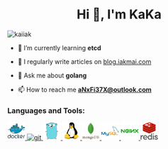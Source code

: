<h1 align="center">Hi 👋, I'm KaKa</h1>
<!-- <h3 align="center">Backend Engineer for a Voice Live Streaming App</h3> -->

<p align="left"> <img src="https://komarev.com/ghpvc/?username=kaiiak&label=Profile%20views&color=0e75b6&style=flat" alt="kaiiak" /> </p>

<!-- - 🔭 I’m currently working on [GIANT NETWORK](https://github.com/giant-network) -->

- 🌱 I’m currently learning **etcd**

- 📝 I regularly write articles on [blog.iakmai.com](https://blog.iakmai.com)

- 💬 Ask me about **golang**

- 📫 How to reach me **[aNxFi37X@outlook.com](mailto:aNxFi37X@outlook.com)**

<p align="left">
</p>

<h3 align="left">Languages and Tools:</h3>
<p align="left"> <a href="https://www.docker.com/" target="_blank" rel="noreferrer"> <img src="https://raw.githubusercontent.com/devicons/devicon/master/icons/docker/docker-original-wordmark.svg" alt="docker" width="40" height="40"/> </a> <a href="https://git-scm.com/" target="_blank" rel="noreferrer"> <img src="https://www.vectorlogo.zone/logos/git-scm/git-scm-icon.svg" alt="git" width="40" height="40"/> </a> <a href="https://golang.org" target="_blank" rel="noreferrer"> <img src="https://raw.githubusercontent.com/devicons/devicon/master/icons/go/go-original.svg" alt="go" width="40" height="40"/> </a> <a href="https://www.linux.org/" target="_blank" rel="noreferrer"> <img src="https://raw.githubusercontent.com/devicons/devicon/master/icons/linux/linux-original.svg" alt="linux" width="40" height="40"/> </a> <a href="https://www.mongodb.com/" target="_blank" rel="noreferrer"> <img src="https://raw.githubusercontent.com/devicons/devicon/master/icons/mongodb/mongodb-original-wordmark.svg" alt="mongodb" width="40" height="40"/> </a> <a href="https://www.mysql.com/" target="_blank" rel="noreferrer"> <img src="https://raw.githubusercontent.com/devicons/devicon/master/icons/mysql/mysql-original-wordmark.svg" alt="mysql" width="40" height="40"/> </a> <a href="https://www.nginx.com" target="_blank" rel="noreferrer"> <img src="https://raw.githubusercontent.com/devicons/devicon/master/icons/nginx/nginx-original.svg" alt="nginx" width="40" height="40"/> </a> <a href="https://redis.io" target="_blank" rel="noreferrer"> <img src="https://raw.githubusercontent.com/devicons/devicon/master/icons/redis/redis-original-wordmark.svg" alt="redis" width="40" height="40"/> </a> </p>

<!-- <p>&nbsp;<img align="center" src="https://github-readme-stats.vercel.app/api?username=kaiiak&show_icons=true&locale=en" alt="kaiiak" /></p> -->
